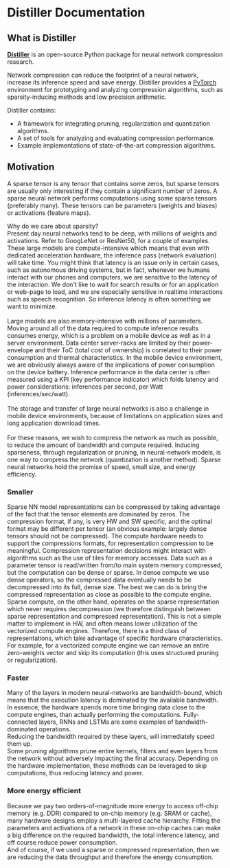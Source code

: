 # Distiller Documentation
## What is Distiller

**[Distiller](https://github.com/NervanaSystems/distiller/)** is an open-source Python package for neural network compression research.

Network compression can reduce the footprint of a neural network, increase its inference speed and save energy. Distiller provides a [PyTorch](http://pytorch.org/) environment for prototyping and analyzing compression algorithms, such as sparsity-inducing methods and low precision arithmetic.

Distiller contains:

- A framework for integrating pruning, regularization and quantization algorithms.
- A set of tools for analyzing and evaluating compression performance.
- Example implementations of state-of-the-art compression algorithms.

## Motivation
A sparse tensor is any tensor that contains some zeros, but sparse tensors are usually only interesting if they contain a significant number of zeros.  A sparse neural network performs computations using some sparse tensors (preferably many).  These tensors can be parameters (weights and biases) or activations (feature maps).

Why do we care about sparsity?<br>
Present day neural networks tend to be deep, with millions of weights and activations.  Refer to GoogLeNet or ResNet50, for a couple of examples.
These large models are compute-intensive which means that even with dedicated acceleration hardware, the inference pass (network evaluation) will take time.  You might think that latency is an issue only in certain cases, such as autonomous driving systems, but in fact, whenever we humans interact with our phones and computers, we are sensitive to the latency of the interaction.  We don't like to wait for search results or for an application or web-page to load, and we are especially sensitive in realtime interactions such as speech recognition.  So inference latency is often something we want to minimize.
<br><br>
Large models are also memory-intensive with millions of parameters.  Moving around all of the data required to compute inference results consumes energy, which is a problem on a mobile device as well as in a server environment.  Data center server-racks are limited by their power-envelope and their ToC (total cost of ownership) is correlated to their power consumption and thermal characteristics.  In the mobile device environment, we are obviously always aware of the implications of power consumption on the device battery.
Inference performance in the data center is often measured using a KPI (key performance indicator) which folds latency and power considerations: inferences per second, per Watt (inferences/sec/watt).
<br><br>
The storage and transfer of large neural networks is also a challenge in mobile device environments, because of limitations on application sizes and long application download times.
<br><br>
For these reasons, we wish to compress the network as much as possible, to reduce the amount of bandwidth and compute required.  Inducing sparseness, through regularization or pruning, in neural-network models, is one way to compress the network (quantization is another method).
Sparse neural networks hold the promise of speed, small size, and energy efficiency.  

### Smaller
Sparse NN model representations can be compressed by taking advantage of the fact that the tensor elements are dominated by zeros.  The compression format, if any, is very HW and SW specific, and the optimal format may be different per tensor (an obvious example: largely dense tensors should not be compressed).  The compute hardware needs to support the compressions formats, for representation compression to be meaningful.  Compression representation decisions might interact with algorithms such as the use of tiles for memory accesses.  Data such as a parameter tensor is read/written from/to main system memory compressed, but the computation can be dense or sparse.  In dense compute we use dense operators, so the compressed data eventually needs to be decompressed into its full, dense size.  The best we can do is bring the compressed representation as close as possible to the compute engine.<br>
Sparse compute, on the other hand, operates on the sparse representation which never requires decompression (we therefore distinguish between sparse representation and compressed representation).  This is not a simple matter to implement in HW, and often means lower utilization of the vectorized compute engines.  Therefore, there is a third class of representations, which take advantage of specific hardware characteristics.  For example, for a vectorized compute engine we can remove an entire zero-weights vector and skip its computation (this uses structured pruning or regularization).

### Faster
Many of the layers in modern neural-networks are bandwidth-bound, which means that the execution latency is dominated by the available bandwidth. In essence, the hardware spends more time bringing data close to the compute engines, than actually performing the computations.  Fully-connected layers, RNNs and LSTMs are some examples of bandwidth-dominated operations.<br>
Reducing the bandwidth required by these layers, will immediately speed them up.<br>
Some pruning algorithms prune entire kernels, filters and even layers from the network without adversely impacting the final accuracy.  Depending on the hardware implementation, these methods can be leveraged to skip computations, thus reducing latency and power.

### More energy efficient
Because we pay two orders-of-magnitude more energy to access off-chip memory (e.g. DDR) compared to on-chip memory (e.g. SRAM or cache), many hardware designs employ a multi-layered cache hierarchy.  Fitting the parameters and activations of a network in these on-chip caches can make a big difference on the required bandwidth, the total inference latency, and off course reduce power consumption.<br>
And of course, if we used a sparse or compressed representation, then we are reducing the data throughput and therefore the energy consumption.
